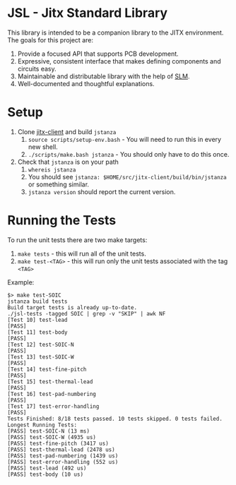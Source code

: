 # JSL - Jitx Standard Library

This library is intended to be a companion library to the
JITX environment. The goals for this project are:

1.  Provide a focused API that supports PCB development.
2.  Expressive, consistent interface that makes defining components and circuits easy.
3.  Maintainable and distributable library with the help of [SLM](https://github.com/StanzaOrg/slm).
4.  Well-documented and thoughtful explanations.


# Setup

1.  Clone [jitx-client](https://github.com/JITx-Inc/jitx-client) and build `jstanza`
    1.  `source scripts/setup-env.bash` - You will need to run this in every new shell.
    2.  `./scripts/make.bash jstanza` - You should only have to do this once.
2.  Check that `jstanza` is on your path
    1.  `whereis jstanza`
    2.  You should see `jstanza: $HOME/src/jitx-client/build/bin/jstanza` or something similar.
    3.  `jstanza version` should report the current version.


# Running the Tests

To run the unit tests there are two make targets:

1.  `make tests` - this will run all of the unit tests.
2.  `make test-<TAG>` - this will run only the unit tests associated with the tag `<TAG>`

Example:

```
$> make test-SOIC
jstanza build tests
Build target tests is already up-to-date.
./jsl-tests -tagged SOIC | grep -v "SKIP" | awk NF
[Test 10] test-lead
[PASS]
[Test 11] test-body
[PASS]
[Test 12] test-SOIC-N
[PASS]
[Test 13] test-SOIC-W
[PASS]
[Test 14] test-fine-pitch
[PASS]
[Test 15] test-thermal-lead
[PASS]
[Test 16] test-pad-numbering
[PASS]
[Test 17] test-error-handling
[PASS]
Tests Finished: 8/18 tests passed. 10 tests skipped. 0 tests failed.
Longest Running Tests:
[PASS] test-SOIC-N (13 ms)
[PASS] test-SOIC-W (4935 us)
[PASS] test-fine-pitch (3417 us)
[PASS] test-thermal-lead (2478 us)
[PASS] test-pad-numbering (1439 us)
[PASS] test-error-handling (552 us)
[PASS] test-lead (492 us)
[PASS] test-body (10 us)
```